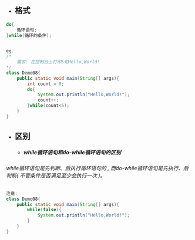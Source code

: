 * ## 格式

```java
do{
    循环语句;
}while(循环的条件);


eg.
/*
    需求: 在控制台上打印5句Hello,World!
*/
class Demo08{
    public static void main(String[] args){
        int count = 0;
        do{
            System.out.println("Hello,World!");
            count++;
        }while(count<5);
    }
}
```

* ## 区别

  * ##### while循环语句和do-while循环语句的区别

###### while循环语句是先判断、后执行循环语句的 , 而do-while循环语句是先执行、后判断\( 不管条件是否满足至少会执行一次 \)。

```java
注意:
class Demo08{
	public static void main(String[] args){
		while(false){
			System.out.println("Hello,World!");
		}
	}
}
```



